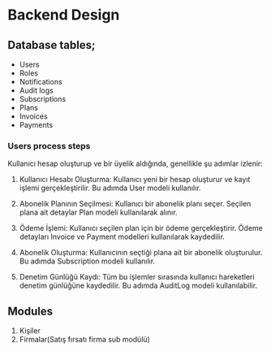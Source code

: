 # Backend Design

## Database tables;

-   Users
-   Roles
-   Notifications
-   Audit logs
-   Subscriptions
-   Plans
-   Invoices
-   Payments

### Users process steps

Kullanıcı hesap oluşturup ve bir üyelik aldığında, genellikle şu adımlar izlenir:

1. Kullanıcı Hesabı Oluşturma:
   Kullanıcı yeni bir hesap oluşturur ve kayıt işlemi gerçekleştirilir.
   Bu adımda User modeli kullanılır.

2. Abonelik Planının Seçilmesi:
   Kullanıcı bir abonelik planı seçer.
   Seçilen plana ait detaylar Plan modeli kullanılarak alınır.

3. Ödeme İşlemi:
   Kullanıcı seçilen plan için bir ödeme gerçekleştirir.
   Ödeme detayları Invoice ve Payment modelleri kullanılarak kaydedilir.

4. Abonelik Oluşturma:
   Kullanıcının seçtiği plana ait bir abonelik oluşturulur.
   Bu adımda Subscription modeli kullanılır.

5. Denetim Günlüğü Kaydı:
   Tüm bu işlemler sırasında kullanıcı hareketleri denetim günlüğüne kaydedilir.
   Bu adımda AuditLog modeli kullanılabilir.


## Modules

1. Kişiler
2. Firmalar(Satış fırsatı firma sub modülü)
